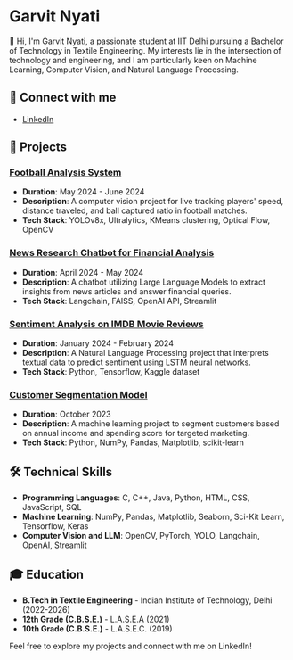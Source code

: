 # Garvit Nyati

👋 Hi, I'm Garvit Nyati, a passionate student at IIT Delhi pursuing a Bachelor of Technology in Textile Engineering. My interests lie in the intersection of technology and engineering, and I am particularly keen on Machine Learning, Computer Vision, and Natural Language Processing.

## 🔗 Connect with me
- [LinkedIn](https://www.linkedin.com/in/garvit-nyati/)

## 🚀 Projects

### [Football Analysis System](https://github.com/Garvit-Nyati/football-analysis-system)
- **Duration**: May 2024 - June 2024
- **Description**: A computer vision project for live tracking players' speed, distance traveled, and ball captured ratio in football matches.
- **Tech Stack**: YOLOv8x, Ultralytics, KMeans clustering, Optical Flow, OpenCV

### [News Research Chatbot for Financial Analysis](https://github.com/Garvit-Nyati/news-research-chatbot)
- **Duration**: April 2024 - May 2024
- **Description**: A chatbot utilizing Large Language Models to extract insights from news articles and answer financial queries.
- **Tech Stack**: Langchain, FAISS, OpenAI API, Streamlit

### [Sentiment Analysis on IMDB Movie Reviews](https://github.com/Garvit-Nyati/sentiment-analysis-imdb)
- **Duration**: January 2024 - February 2024
- **Description**: A Natural Language Processing project that interprets textual data to predict sentiment using LSTM neural networks.
- **Tech Stack**: Python, Tensorflow, Kaggle dataset

### [Customer Segmentation Model](https://github.com/Garvit-Nyati/customer-segmentation)
- **Duration**: October 2023
- **Description**: A machine learning project to segment customers based on annual income and spending score for targeted marketing.
- **Tech Stack**: Python, NumPy, Pandas, Matplotlib, scikit-learn

## 🛠 Technical Skills
- **Programming Languages**: C, C++, Java, Python, HTML, CSS, JavaScript, SQL
- **Machine Learning**: NumPy, Pandas, Matplotlib, Seaborn, Sci-Kit Learn, Tensorflow, Keras
- **Computer Vision and LLM**: OpenCV, PyTorch, YOLO, Langchain, OpenAI, Streamlit

## 🎓 Education
- **B.Tech in Textile Engineering** - Indian Institute of Technology, Delhi (2022-2026)
- **12th Grade (C.B.S.E.)** - L.A.S.E.A (2021)
- **10th Grade (C.B.S.E.)** - L.A.S.E.C. (2019)

Feel free to explore my projects and connect with me on LinkedIn!
